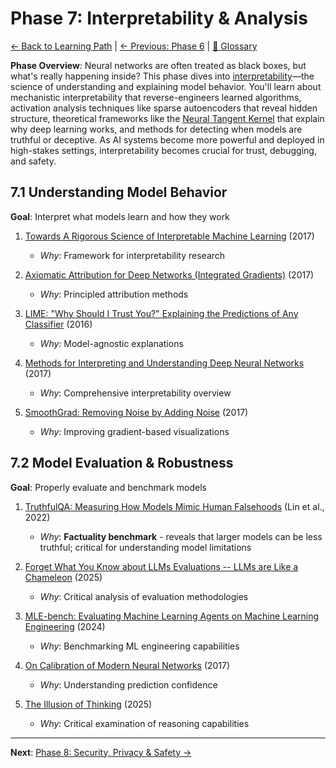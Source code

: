 # Phase 7: Interpretability & Analysis

[← Back to Learning Path](../learning-path.md) | [← Previous: Phase 6](phase-06-architectures.md) | [📖 Glossary](glossary.md)

**Phase Overview**: Neural networks are often treated as black boxes, but what's really happening inside? This phase dives into [interpretability](glossary.md#mechanistic-interpretability)—the science of understanding and explaining model behavior. You'll learn about mechanistic interpretability that reverse-engineers learned algorithms, activation analysis techniques like sparse autoencoders that reveal hidden structure, theoretical frameworks like the [Neural Tangent Kernel](glossary.md#neural-tangent-kernel) that explain why deep learning works, and methods for detecting when models are truthful or deceptive. As AI systems become more powerful and deployed in high-stakes settings, interpretability becomes crucial for trust, debugging, and safety.

## 7.1 Understanding Model Behavior
**Goal**: Interpret what models learn and how they work

1. [Towards A Rigorous Science of Interpretable Machine Learning](https://arxiv.org/abs/1702.08608) (2017)
   - *Why*: Framework for interpretability research

2. [Axiomatic Attribution for Deep Networks (Integrated Gradients)](https://arxiv.org/abs/1703.01365) (2017)
   - *Why*: Principled attribution methods

3. [LIME: "Why Should I Trust You?" Explaining the Predictions of Any Classifier](https://arxiv.org/abs/1602.04938) (2016)
   - *Why*: Model-agnostic explanations

4. [Methods for Interpreting and Understanding Deep Neural Networks](https://arxiv.org/abs/1706.07979) (2017)
   - *Why*: Comprehensive interpretability overview

5. [SmoothGrad: Removing Noise by Adding Noise](https://arxiv.org/abs/1706.03825) (2017)
   - *Why*: Improving gradient-based visualizations

## 7.2 Model Evaluation & Robustness
**Goal**: Properly evaluate and benchmark models

1. [TruthfulQA: Measuring How Models Mimic Human Falsehoods](https://arxiv.org/abs/2109.07958) (Lin et al., 2022)
   - *Why*: **Factuality benchmark** - reveals that larger models can be less truthful; critical for understanding model limitations

2. [Forget What You Know about LLMs Evaluations -- LLMs are Like a Chameleon](https://arxiv.org/pdf/2502.07445) (2025)
   - *Why*: Critical analysis of evaluation methodologies

3. [MLE-bench: Evaluating Machine Learning Agents on Machine Learning Engineering](https://arxiv.org/abs/2410.07095) (2024)
   - *Why*: Benchmarking ML engineering capabilities

4. [On Calibration of Modern Neural Networks](https://arxiv.org/abs/1706.04599) (2017)
   - *Why*: Understanding prediction confidence

5. [The Illusion of Thinking](https://ml-site.cdn-apple.com/papers/the-illusion-of-thinking.pdf) (2025)
   - *Why*: Critical examination of reasoning capabilities

---

**Next**: [Phase 8: Security, Privacy & Safety →](phase-08-security.md)
